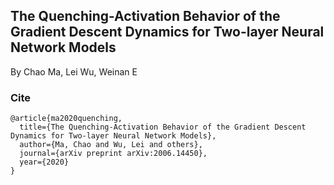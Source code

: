 ## The Quenching-Activation Behavior of the Gradient Descent Dynamics for Two-layer Neural Network Models

By Chao Ma, Lei Wu, Weinan E







### Cite
```
@article{ma2020quenching,
  title={The Quenching-Activation Behavior of the Gradient Descent Dynamics for Two-layer Neural Network Models},
  author={Ma, Chao and Wu, Lei and others},
  journal={arXiv preprint arXiv:2006.14450},
  year={2020}
}
```

